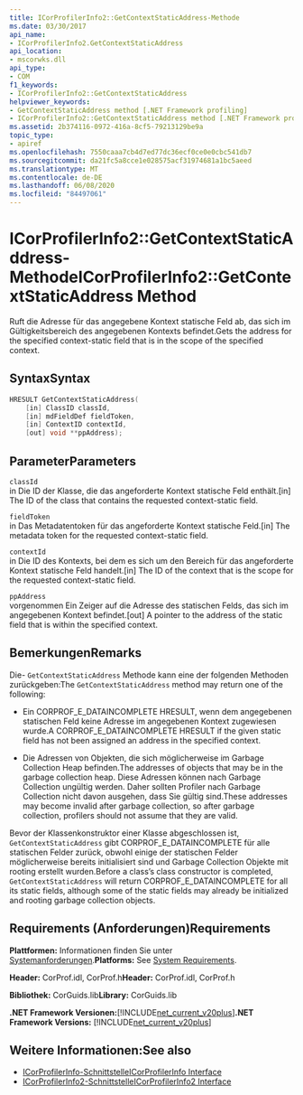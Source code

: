 ```yaml
---
title: ICorProfilerInfo2::GetContextStaticAddress-Methode
ms.date: 03/30/2017
api_name:
- ICorProfilerInfo2.GetContextStaticAddress
api_location:
- mscorwks.dll
api_type:
- COM
f1_keywords:
- ICorProfilerInfo2::GetContextStaticAddress
helpviewer_keywords:
- GetContextStaticAddress method [.NET Framework profiling]
- ICorProfilerInfo2::GetContextStaticAddress method [.NET Framework profiling]
ms.assetid: 2b374116-0972-416a-8cf5-79213129be9a
topic_type:
- apiref
ms.openlocfilehash: 7550caaa7cb4d7ed77dc36ecf0ce0e0cbc541db7
ms.sourcegitcommit: da21fc5a8cce1e028575acf31974681a1bc5aeed
ms.translationtype: MT
ms.contentlocale: de-DE
ms.lasthandoff: 06/08/2020
ms.locfileid: "84497061"
---
```

# <a name="icorprofilerinfo2getcontextstaticaddress-method"></a><span data-ttu-id="ed81f-102">ICorProfilerInfo2::GetContextStaticAddress-Methode</span><span class="sxs-lookup"><span data-stu-id="ed81f-102">ICorProfilerInfo2::GetContextStaticAddress Method</span></span>
<span data-ttu-id="ed81f-103">Ruft die Adresse für das angegebene Kontext statische Feld ab, das sich im Gültigkeitsbereich des angegebenen Kontexts befindet.</span><span class="sxs-lookup"><span data-stu-id="ed81f-103">Gets the address for the specified context-static field that is in the scope of the specified context.</span></span>  
  
## <a name="syntax"></a><span data-ttu-id="ed81f-104">Syntax</span><span class="sxs-lookup"><span data-stu-id="ed81f-104">Syntax</span></span>  
  
```cpp  
HRESULT GetContextStaticAddress(  
    [in] ClassID classId,  
    [in] mdFieldDef fieldToken,  
    [in] ContextID contextId,  
    [out] void **ppAddress);  
```  
  
## <a name="parameters"></a><span data-ttu-id="ed81f-105">Parameter</span><span class="sxs-lookup"><span data-stu-id="ed81f-105">Parameters</span></span>  
 `classId`  
 <span data-ttu-id="ed81f-106">in Die ID der Klasse, die das angeforderte Kontext statische Feld enthält.</span><span class="sxs-lookup"><span data-stu-id="ed81f-106">[in] The ID of the class that contains the requested context-static field.</span></span>  
  
 `fieldToken`  
 <span data-ttu-id="ed81f-107">in Das Metadatentoken für das angeforderte Kontext statische Feld.</span><span class="sxs-lookup"><span data-stu-id="ed81f-107">[in] The metadata token for the requested context-static field.</span></span>  
  
 `contextId`  
 <span data-ttu-id="ed81f-108">in Die ID des Kontexts, bei dem es sich um den Bereich für das angeforderte Kontext statische Feld handelt.</span><span class="sxs-lookup"><span data-stu-id="ed81f-108">[in] The ID of the context that is the scope for the requested context-static field.</span></span>  
  
 `ppAddress`  
 <span data-ttu-id="ed81f-109">vorgenommen Ein Zeiger auf die Adresse des statischen Felds, das sich im angegebenen Kontext befindet.</span><span class="sxs-lookup"><span data-stu-id="ed81f-109">[out] A pointer to the address of the static field that is within the specified context.</span></span>  
  
## <a name="remarks"></a><span data-ttu-id="ed81f-110">Bemerkungen</span><span class="sxs-lookup"><span data-stu-id="ed81f-110">Remarks</span></span>  
 <span data-ttu-id="ed81f-111">Die- `GetContextStaticAddress` Methode kann eine der folgenden Methoden zurückgeben:</span><span class="sxs-lookup"><span data-stu-id="ed81f-111">The `GetContextStaticAddress` method may return one of the following:</span></span>  
  
- <span data-ttu-id="ed81f-112">Ein CORPROF_E_DATAINCOMPLETE HRESULT, wenn dem angegebenen statischen Feld keine Adresse im angegebenen Kontext zugewiesen wurde.</span><span class="sxs-lookup"><span data-stu-id="ed81f-112">A CORPROF_E_DATAINCOMPLETE HRESULT if the given static field has not been assigned an address in the specified context.</span></span>  
  
- <span data-ttu-id="ed81f-113">Die Adressen von Objekten, die sich möglicherweise im Garbage Collection Heap befinden.</span><span class="sxs-lookup"><span data-stu-id="ed81f-113">The addresses of objects that may be in the garbage collection heap.</span></span> <span data-ttu-id="ed81f-114">Diese Adressen können nach Garbage Collection ungültig werden. Daher sollten Profiler nach Garbage Collection nicht davon ausgehen, dass Sie gültig sind.</span><span class="sxs-lookup"><span data-stu-id="ed81f-114">These addresses may become invalid after garbage collection, so after garbage collection, profilers should not assume that they are valid.</span></span>  
  
 <span data-ttu-id="ed81f-115">Bevor der Klassenkonstruktor einer Klasse abgeschlossen ist, `GetContextStaticAddress` gibt CORPROF_E_DATAINCOMPLETE für alle statischen Felder zurück, obwohl einige der statischen Felder möglicherweise bereits initialisiert sind und Garbage Collection Objekte mit rooting erstellt wurden.</span><span class="sxs-lookup"><span data-stu-id="ed81f-115">Before a class’s class constructor is completed, `GetContextStaticAddress` will return CORPROF_E_DATAINCOMPLETE for all its static fields, although some of the static fields may already be initialized and rooting garbage collection objects.</span></span>  
  
## <a name="requirements"></a><span data-ttu-id="ed81f-116">Requirements (Anforderungen)</span><span class="sxs-lookup"><span data-stu-id="ed81f-116">Requirements</span></span>  
 <span data-ttu-id="ed81f-117">**Plattformen:** Informationen finden Sie unter [Systemanforderungen](../../get-started/system-requirements.md).</span><span class="sxs-lookup"><span data-stu-id="ed81f-117">**Platforms:** See [System Requirements](../../get-started/system-requirements.md).</span></span>  
  
 <span data-ttu-id="ed81f-118">**Header:** CorProf.idl, CorProf.h</span><span class="sxs-lookup"><span data-stu-id="ed81f-118">**Header:** CorProf.idl, CorProf.h</span></span>  
  
 <span data-ttu-id="ed81f-119">**Bibliothek:** CorGuids.lib</span><span class="sxs-lookup"><span data-stu-id="ed81f-119">**Library:** CorGuids.lib</span></span>  
  
 <span data-ttu-id="ed81f-120">**.NET Framework Versionen:**[!INCLUDE[net_current_v20plus](../../../../includes/net-current-v20plus-md.md)]</span><span class="sxs-lookup"><span data-stu-id="ed81f-120">**.NET Framework Versions:** [!INCLUDE[net_current_v20plus](../../../../includes/net-current-v20plus-md.md)]</span></span>  
  
## <a name="see-also"></a><span data-ttu-id="ed81f-121">Weitere Informationen:</span><span class="sxs-lookup"><span data-stu-id="ed81f-121">See also</span></span>

- [<span data-ttu-id="ed81f-122">ICorProfilerInfo-Schnittstelle</span><span class="sxs-lookup"><span data-stu-id="ed81f-122">ICorProfilerInfo Interface</span></span>](icorprofilerinfo-interface.md)
- [<span data-ttu-id="ed81f-123">ICorProfilerInfo2-Schnittstelle</span><span class="sxs-lookup"><span data-stu-id="ed81f-123">ICorProfilerInfo2 Interface</span></span>](icorprofilerinfo2-interface.md)
